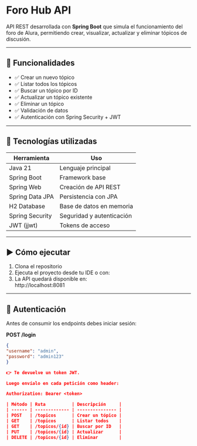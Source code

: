 # Foro Hub API

API REST desarrollada con **Spring Boot** que simula el funcionamiento del foro de Alura, permitiendo crear, visualizar, actualizar y eliminar tópicos de discusión.

---

## 🚀 Funcionalidades

- ✅ Crear un nuevo tópico  
- ✅ Listar todos los tópicos  
- ✅ Buscar un tópico por ID  
- ✅ Actualizar un tópico existente  
- ✅ Eliminar un tópico  
- ✅ Validación de datos  
- ✅ Autenticación con Spring Security + JWT  

---

## 🧱 Tecnologías utilizadas

| Herramienta | Uso |
|-------------|---------------------------|
| Java 21     | Lenguaje principal        |
| Spring Boot | Framework base            |
| Spring Web  | Creación de API REST      |
| Spring Data JPA | Persistencia con JPA |
| H2 Database | Base de datos en memoria  |
| Spring Security | Seguridad y autenticación |
| JWT (jjwt)  | Tokens de acceso          |

---

## ▶️ Cómo ejecutar

1. Clona el repositorio  
2. Ejecuta el proyecto desde tu IDE o con:  
3. La API quedará disponible en:  
http://localhost:8081


---

## 🔐 Autenticación

Antes de consumir los endpoints debes iniciar sesión:

**POST /login**

```json
{
"username": "admin",
"password": "admin123"
}

👉 Te devuelve un token JWT.

Luego envíalo en cada petición como header:

Authorization: Bearer <token>

| Método | Ruta          | Descripción     |
| ------ | ------------- | --------------- |
| POST   | /topicos      | Crear un tópico |
| GET    | /topicos      | Listar todos    |
| GET    | /topicos/{id} | Buscar por ID   |
| PUT    | /topicos/{id} | Actualizar      |
| DELETE | /topicos/{id} | Eliminar        |

